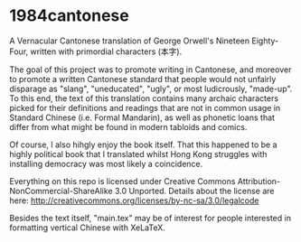 1984cantonese
=============

A Vernacular Cantonese translation of George Orwell's Nineteen Eighty-Four, written with primordial characters (本字). 

The goal of this project was to promote writing in Cantonese, and moreover to promote a written Cantonese standard that people would not unfairly disparage as "slang", "uneducated", "ugly", or most ludicrously, "made-up". To this end, the text of this translation contains many archaic characters picked for their definitions and readings that are not in common usage in Standard Chinese (i.e. Formal Mandarin), as well as phonetic loans that differ from what might be found in modern tabloids and comics. 

Of course, I also hihgly enjoy the book itself. That this happened to be a highly political book that I translated whilst Hong Kong struggles with installing democracy was most likely a coincidence.

Everything on this repo is licensed under Creative Commons Attribution-NonCommercial-ShareAlike 3.0 Unported.
Details about the license are here: http://creativecommons.org/licenses/by-nc-sa/3.0/legalcode

Besides the text itself, "main.tex" may be of interest for people interested in formatting vertical Chinese with XeLaTeX.
